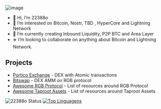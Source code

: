 ![image](https://user-images.githubusercontent.com/83122757/230884603-a2f05f89-c49d-417b-a899-b8557055d47a.png)


- 👋 Hi, I’m 22388o
- 👀 I’m interested on Bitcoin, Nostr, TBD ,  HyperCore and Lightning Network
- 🌱 I’m currently creating Inbound Liquidity, P2P BTC and Area Layer
- ✈️ I’m looking to collaborate on anything about Bitcoin and Lightning Network.

## Projects

- [Portico Exchange](https://github.com/PorticoExchange) - DEX with Atomic transactions
- [Bitswap](https://github.com/Bitswap-BiFi) - DEX AMM on RGB protocol
- [Awesome RGB Protocol](https://github.com/22388o/awesome-rgb-protocol) - List of resources around RGB Protocol
- [Awesome Taproot Assets](https://github.com/22388o/awesome-taproot-assets) - List of resources around Taproot Assets

<!---
22388o/dark-worf is a ✨ special ✨ repository because its `README.md` (this file) appears on your GitHub profile.
You can click the Preview link to take a look at your changes.
--->

![22388o Status](https://github-readme-stats.vercel.app/api?username=22388o&show_icons=true)
[![Top Linguagens](https://github-readme-stats.vercel.app/api/top-langs/?username=22388o&layout=compact)](https://github.com/22388o/github-readme-stats)
